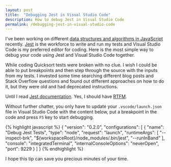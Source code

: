 ```yaml
---
layout: post
title:  "Debugging Jest in Visual Studio Code"
description: How to debug Jest in Visual Studio Code
permalink: /debugging-jest-in-visual-studio-code
---
```


I've been working on different <a href="https://github.com/bernardopacheco/javascript-data-structures-algorithms" target="_blank">data structures and algorithms in JavaScript</a> recently. <a href="https://jestjs.io/en/" target="_blank">Jest</a> is the workforce to write and run my tests and Visual Studio Code is my preferred editor for coding. Here is the most simple way to debug your code using Jest and Visual Studio Code together.

<!--excerpt_separator-->

 While coding Quicksort tests were broken with no clue. I wish I could be able to put breakpoints and then step through the source with the inputs from my tests. I invested some time searching different blog posts and Stack Overflow questions and found out different approaches on how to do it, but they were old and had deprecated instructions. 
 
 Until I read <a href="https://jestjs.io/docs/en/troubleshooting#debugging-in-vs-code" target="_blank">Jest documentation</a>. Yes, I should have <a href="https://en.wikipedia.org/wiki/RTFM" target="_blank">RTFM</a>.

 Without further chatter, you only have to update your `.vscode/launch.json` file in Visual Studio Code with the content below, put a breakpoint in the code and press `F5` key to start debugging.

{% highlight javascript %}
{
  "version": "0.2.0",
  "configurations": [
    {
      "name": "Debug Jest Tests",
      "type": "node",
      "request": "launch",
      "runtimeArgs": [
        "--inspect-brk",
        "${workspaceRoot}/node_modules/.bin/jest",
        "--runInBand"
      ],
      "console": "integratedTerminal",
      "internalConsoleOptions": "neverOpen",
      "port": 9229
    }
  ]
}
{% endhighlight %}

I hope this tip can save you precious minutes of your time.
